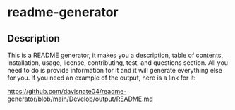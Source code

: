 # readme-generator

## Description
This is a README generator, it makes you a description, table of contents, installation, usage, license, contributing, test, and questions section. All you need to do is provide information for it and it will generate everything else for you.
If you need an example of the output, here is a link for it:

https://github.com/davisnate04/readme-generator/blob/main/Develop/output/README.md
